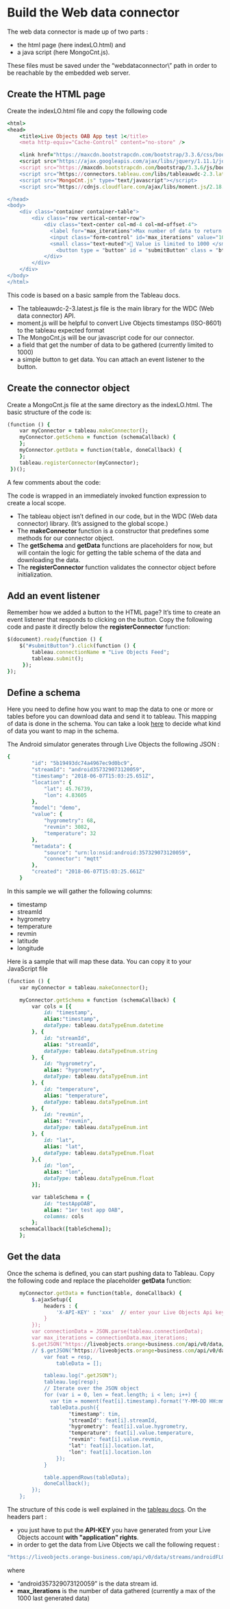 # Build the Web data connector #

The web data connector is made up of two parts : 
* the html page (here indexLO.html) and 
* a java script (here MongoCnt.js). 

These files must be saved under the “webdataconnector\” path in order to be reachable by the embedded web server.

## Create the HTML page ##
Create the indexLO.html file and copy the following code 


```ruby
<html>
<head>
    <title>Live Objects OAB App test 1</title>
    <meta http-equiv="Cache-Control" content="no-store" />

    <link href="https://maxcdn.bootstrapcdn.com/bootstrap/3.3.6/css/bootstrap.min.css" rel="stylesheet" crossorigin="anonymous">
    <script src="https://ajax.googleapis.com/ajax/libs/jquery/1.11.1/jquery.min.js" type="text/javascript"></script>
    <script src="https://maxcdn.bootstrapcdn.com/bootstrap/3.3.6/js/bootstrap.min.js"  crossorigin="anonymous"></script>
    <script src="https://connectors.tableau.com/libs/tableauwdc-2.3.latest.js" type="text/javascript"></script>
    <script src="MongoCnt.js" type="text/javascript"></script>
    <script src="https://cdnjs.cloudflare.com/ajax/libs/moment.js/2.18.1/moment.min.js"></script>

</head>
<body>
    <div class="container container-table">
        <div class="row vertical-center-row">
            <div class="text-center col-md-4 col-md-offset-4">
              <label for="max_iterations">Max number of data to return :</label>
              <input class="form-control" id="max_iterations" value="100">
              <small class="text-muted"> Value is limited to 1000 </small><br>
                <button type = "button" id = "submitButton" class = "btn btn-success" style = "margin: 10px;">Get Live Objects OAB App Data!</button>
            </div>
        </div>
    </div>
</body>
</html>
```

 
This code is based on a basic sample from the Tableau docs.
* The tableauwdc-2-3.latest.js file is the main library for the WDC (Web data connector) API.
* moment.js will be helpful to convert Live Objects timestamps (ISO-8601) to the tableau expected format 
* The MongoCnt.js will be our javascript code for our connector.
* a field that get the number of data to be gathered (currently limited to 1000)
* a simple button to get data. You can attach an event listener to the button.

## Create the connector object ##

Create a MongoCnt.js file at the same directory as the indexLO.html.
The basic structure of the code is:

```ruby
(function () {
    var myConnector = tableau.makeConnector();
    myConnector.getSchema = function (schemaCallback) {
    };
    myConnector.getData = function(table, doneCallback) {
    };
    tableau.registerConnector(myConnector);
 })();
```
 
A few comments about the code:

The code is wrapped in an immediately invoked function expression to create a local scope.
*	The tableau object isn’t defined in our code, but in the WDC (Web data connector) library. (It’s assigned to the global scope.)
*	The __makeConnector__ function is a constructor that predefines some methods for our connector object.
*	The __getSchema__ and __getData__ functions are placeholders for now, but will contain the logic for getting the table schema of the data and downloading the data.
*	The __registerConnector__ function validates the connector object before initialization.

## Add an event listener ##

Remember how we added a button to the HTML page? It’s time to create an event listener that responds to clicking on the button.
Copy the following code and paste it directly below the __registerConnector__ function:

```ruby
$(document).ready(function () {
    $("#submitButton").click(function () {
        tableau.connectionName = "Live Objects Feed";
        tableau.submit();
     });
});
```
 
## Define a schema ##
Here you need to define how you want to map the data to one or more or tables before you can download data and send it to tableau. 
This mapping of data is done in the schema.
You can take a look [here](http://earthquake.usgs.gov/earthquakes/feed/v1.0/geojson.php) to decide what kind of data you want to map in the schema.

The Android simulator generates through Live Objects the following JSON :

```ruby
{
        "id": "5b19493dc74a4967ec9d0bc9",
        "streamId": "android357329073120059",
        "timestamp": "2018-06-07T15:03:25.651Z",
        "location": {
            "lat": 45.76739,
            "lon": 4.83605
        },
        "model": "demo",
        "value": {
            "hygrometry": 68,
            "revmin": 3082,
            "temperature": 32
        },
        "metadata": {
            "source": "urn:lo:nsid:android:357329073120059",
            "connector": "mqtt"
        },
        "created": "2018-06-07T15:03:25.661Z"
    }
```    
    

In this sample we will gather the following columns:
*	timestamp
*	streamId
*	hygrometry
*	temperature
*	revmin
*	latitude
*	longitude

Here is a sample that will map these data. You can copy it to your JavaScript file
 
```ruby
(function () {
    var myConnector = tableau.makeConnector();

    myConnector.getSchema = function (schemaCallback) {
        var cols = [{
            id: "timestamp",
            alias:"timestamp",
            dataType: tableau.dataTypeEnum.datetime
        }, {
            id: "streamId",
            alias: "streamId",
            dataType: tableau.dataTypeEnum.string
        }, {
            id: "hygrometry",
            alias: "hygrometry",
            dataType: tableau.dataTypeEnum.int
        }, {
            id: "temperature",
            alias: "temperature",
            dataType: tableau.dataTypeEnum.int
        }, {
            id: "revmin",
            alias: "revmin",
            dataType: tableau.dataTypeEnum.int
        }, {
            id: "lat",
            alias: "lat",
            dataType: tableau.dataTypeEnum.float
        },{
            id: "lon",
            alias: "lon",
            dataType: tableau.dataTypeEnum.float
        }];

        var tableSchema = {
            id: "testAppOAB",
            alias: "1er test app OAB",
            columns: cols
        };
    schemaCallback([tableSchema]);
    };
```

## Get the data ##
Once the schema is defined, you can start pushing data to Tableau.
Copy the following code and replace the placeholder __getData__ function:

```ruby
    myConnector.getData = function(table, doneCallback) {
        $.ajaxSetup({
            headers : {
                'X-API-KEY' : 'xxx'  // enter your Live Objects Api key with application role
            }
        });
        var connectionData = JSON.parse(tableau.connectionData);
        var max_iterations = connectionData.max_iterations;
        $.getJSON("https://liveobjects.orange-business.com/api/v0/data/streams/PUT_YOUR_STREAMID_HERE?limit="+max_iterations, function(resp) {
        // $.getJSON("https://liveobjects.orange-business.com/api/v0/data/streams/androidFLG357329099920059?limit="+max_iterations, function(resp) {
            var feat = resp,
                tableData = [];

            tableau.log(".getJSON");
            tableau.log(resp);
            // Iterate over the JSON object
            for (var i = 0, len = feat.length; i < len; i++) {
              var tim = moment(feat[i].timestamp).format('Y-MM-DD HH:mm:ss');
              tableData.push({
                    "timestamp": tim,
                    "streamId": feat[i].streamId,
                    "hygrometry": feat[i].value.hygrometry,
                    "temperature": feat[i].value.temperature,
                    "revmin": feat[i].value.revmin,
                    "lat": feat[i].location.lat,
                    "lon": feat[i].location.lon
                });
            }

            table.appendRows(tableData);
            doneCallback();
        });
    };
```
 
The structure of this code is well explained in the [tableau docs](http://tableau.github.io/webdataconnector/docs/wdc_tutorial). 
On the headers part : 
* you just have to put the **API-KEY** you have generated from your Live Objects account **with "application" rights**.
* in order to get the data from Live Objects we call the following request : 

```ruby
"https://liveobjects.orange-business.com/api/v0/data/streams/androidFLG357329099920059?limit="+max_iterations
```

where 
* “android357329073120059” is the data stream id.
* __max_iterations__ is the number of data gathered (currently a max of the 1000 last generated data)
